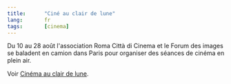 ```yaml
---
title:      "Ciné au clair de lune"
lang:       fr
tags:       [cinema]
---
```


Du 10 au 28 août l'association Roma Città di Cinema et le Forum des images se baladent en camion dans Paris pour organiser des séances de cinéma en plein air.

Voir [Cinéma au clair de lune](http://www.mairie-paris.fr/parisweb/fr/vivre/ete/clair_de_lune.htm).
